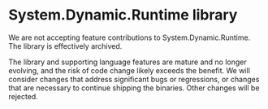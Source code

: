 # System.Dynamic.Runtime library

We are not accepting feature contributions to System.Dynamic.Runtime.
The library is effectively archived.

The library and supporting language features are mature and no longer evolving, and the risk of code change likely exceeds the benefit.
We will consider changes that address significant bugs or regressions, or changes that are necessary to continue shipping the binaries.
Other changes will be rejected.